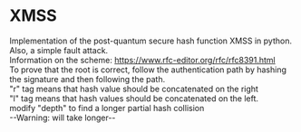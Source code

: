 # XMSS
Implementation of the post-quantum secure hash function XMSS in python. Also, a simple fault attack.<br />
Information on the scheme: https://www.rfc-editor.org/rfc/rfc8391.html<br />
To prove that the root is correct, follow the authentication path by hashing the signature and then following the path.<br />
  "r" tag means that hash value should be concatenated on the right<br />
  "l" tag means that hash values should be concatenated on the left.<br />
modify "depth" to find a longer partial hash collision<br />
  --Warning: will take longer--
